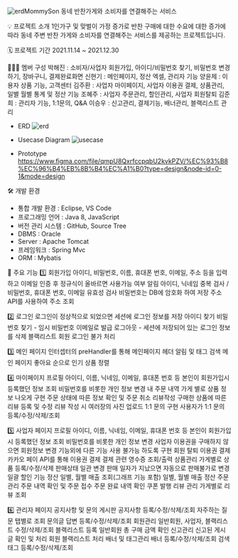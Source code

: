 ![erd](https://github.com/haejin-park/mommyson/assets/87789631/e6fd3954-5844-4451-9c12-b8f8b2934156)MommySon
동네 반찬가게와 소비자를 연결해주는 서비스

💡 프로젝트 소개
1인가구 및 맞벌이 가정 증가로 반찬 구매에 대한 수요에 대한 증가에 따라 동네 주변 반찬 가게와 소비자를 연결해주는 서비스를 제공하는 프로젝트입니다.


🗓 프로젝트 기간
2021.11.14 ~ 2021.12.30


👨‍👦‍👦 멤버 구성
박해진 : 소비자/사업자 회원가입, 아이디/비밀번호 찾기, 비밀번호 변경하기, 장바구니, 결제완료화면
신현기 : 메인페이지, 정산 엑셀, 관리자 기능
양윤제 : 이용자 상품 기능, 고객센터
김주환 : 사업자 마이페이지, 사업자 이용권 결제, 상품관리, 일별 월별 통계 및 정산 기능
조혜주 : 사업자 주문관리, 할인관리, 사업자 회원탈퇴
김준희 : 관리자 기능, 1:1문의, Q&A
이승우 : 신고관리, 결제기능, 배너관리, 블랙리스트 관리
- ERD
![erd](https://github.com/haejin-park/mommyson/assets/87789631/cb7f4acc-2480-4820-858b-adb31dc7ef7b)

- Usecase Diagram
![usecase](https://github.com/haejin-park/mommyson/assets/87789631/a917b61d-e78e-408f-8058-6660133584ca)

- Prototype
https://www.figma.com/file/qmpU8QxrfccpqbU2kvkPZV/%EC%93%B8%EC%96%B4%EB%8B%B4%EC%A1%B0?type=design&node-id=0-1&mode=design

🛠 개발 환경
- 통합 개발 환경 : Eclipse, VS Code
- 프로그래밍 언어 : Java 8, JavaScript
- 버전 관리 시스템 : GitHub, Source Tree
- DBMS : Oracle
- Server : Apache Tomcat
- 프레임워크 : Spring Mvc
- ORM : Mybatis

📝 주요 기능
1️⃣ 회원가입
아이디, 비밀번호, 이름, 휴대폰 번호, 이메일, 주소 등을 입력하고 이메일 인증 후 정규식이 올바르면 사용가능 여부 알림
아이디, 닉네임 중복 검사 / 비밀번호, 휴대폰 번호, 이메일 유효성 검사
비밀번호는 DB에 암호화 하여 저장
주소 API를 사용하여 주소 조회

2️⃣ 로그인
로그인이 정상적으로 되었으면 세션에 로그인 정보를 저장
아이디 찾기
비밀번호 찾기 - 임시 비밀번호 이메일로 발급
로그아웃 - 세션에 저장되어 있는 로그인 정보를 삭제
블랙리스트 회원 로그인 불가 처리

3️⃣ 메인 페이지
인터셉터의 preHandler를 통해 메인페이지 헤더 알림 및 태그 검색
메인 페이지 좋아요 순으로 인기 상품 정렬

4️⃣ 마이페이지
프로필
아이디, 이름, 닉네임, 이메일, 휴대폰 번호 등 본인이 회원가입시 등록했던 정보 조회
비밀번호를 비롯한 개인 정보 변경
내 주문 내역
가게 별로 상품 정보 나오게 구현
주문 상태에 따른 정보 확인 및 주문 취소
리뷰작성
구매한 상품에 따른 리뷰 등록 및 수정
리뷰 작성 시 여러장의 사진 업로드
1:1 문의 구현
사용자가 1:1 문의 등록/수정/삭제/조회

5️⃣ 사업자 페이지
프로필
아이디, 이름, 닉네임, 이메일, 휴대폰 번호 등 본인이 회원가입시 등록했던 정보 조회
비밀번호를 비롯한 개인 정보 변경
사업자 이용권을 구매하지 않으면 회원정보 변경 기능외에 다른 기능 사용 불가능 하도록 구현
회원 탈퇴
이용권 결제
카카오 페이 API를 통해 이용권 결제
결제 관련 영수증 조회/출력
상품관리
가게별로 상품 등록/수정/삭제
판매상태 일관 변경
판매 일자가 지났으면 자동으로 판매불가로 변경
일괄 할인 기능
정산
일별, 월별 매출 조회(그래프 기능 포함)
일별, 월별 매출 정산
주문관리
주문 내역 확인 및 주문 접수
주문 완료 내역 확인
쿠폰 발행
리뷰 관리
가게별로 리뷰 조회

6️⃣ 관리자 페이지
공지사항 및 문의 게시판
공지사항 등록/수정/삭제/조회
자주하는 질문 탭별로 조회
문의글 답변 등록/수정/삭제/조회
회원관리
일반회원, 사업자, 블랙리스트 수정/삭제/조회
블랙리스트 등록
일반회원 총 구매 금액 확인
신고관리
신고된 게시글 확인 및 처리
회원 블랙리스트 처리
배너 및 태그관리
배너 등록/수정/삭제/조회
검색 태그 등록/수정/삭제/조회
